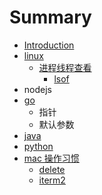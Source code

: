 # Summary

* [Introduction](README.md)
* [linux](linux.md)
  * [进程线程查看](linux/jin-cheng-xian-cheng-cha-kan.md)
    * [lsof](linux/jin-cheng-xian-cheng-cha-kan/lsof.md)
* nodejs
* [go](go.md)
  * 指针
  * 默认参数
* [java ](java.md)
* [python](python.md)
* [mac 操作习惯](mac-cao-zuo-xi-guan.md)
  * [delete](mac-cao-zuo-xi-guan/delete.md)
  * [iterm2](mac-cao-zuo-xi-guan/iterm2.md)

